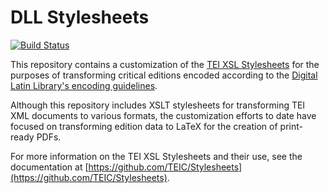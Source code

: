 # DLL Stylesheets

[![Build Status](https://travis-ci.com/TEIC/Stylesheets.svg?branch=dev)](https://travis-ci.com/TEIC/Stylesheets)

This repository contains a customization of the [TEI XSL Stylesheets](https://github.com/TEIC/Stylesheets) for the purposes of transforming critical editions encoded according to the [Digital Latin Library's encoding guidelines](https://github.com/DigitalLatin/guidelines).

Although this repository includes XSLT stylesheets for transforming TEI XML documents to various formats, the customization efforts to date have focused on transforming edition data to LaTeX for the creation of print-ready PDFs.

For more information on the TEI XSL Stylesheets and their use, see the documentation at [https://github.com/TEIC/Stylesheets](https://github.com/TEIC/Stylesheets).

